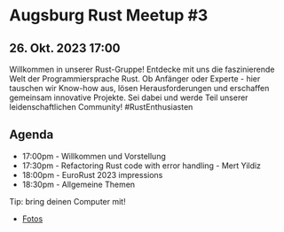 # Augsburg Rust Meetup #3
## 26. Okt. 2023 17:00

Willkommen in unserer Rust-Gruppe! Entdecke mit uns die faszinierende Welt der Programmiersprache Rust. Ob Anfänger oder Experte - hier tauschen wir Know-how aus, lösen Herausforderungen und erschaffen gemeinsam innovative Projekte. Sei dabei und werde Teil unserer leidenschaftlichen Community! #RustEnthusiasten

## Agenda
- 17:00pm - Willkommen und Vorstellung
- 17:30pm - Refactoring Rust code with error handling - Mert Yildiz
- 18:00pm - EuroRust 2023 impressions
- 18:30pm - Allgemeine Themen

Tip: bring deinen Computer mit!

 - [Fotos](./MeetupFotos3.md)
